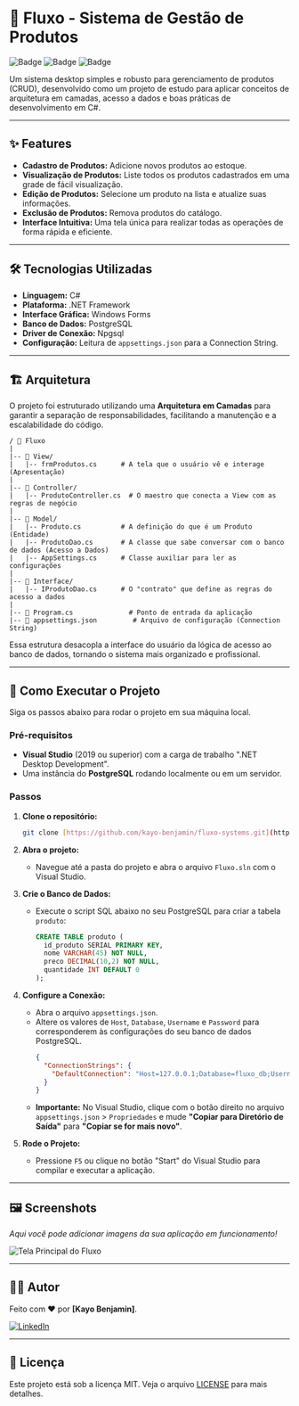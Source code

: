 # 🚀 Fluxo - Sistema de Gestão de Produtos

![Badge](https://img.shields.io/badge/language-C%23-blue)
![Badge](https://img.shields.io/badge/database-PostgreSQL-blue)
![Badge](https://img.shields.io/badge/licen%C3%A7a-MIT-green)

<p align="center">
  </p>

Um sistema desktop simples e robusto para gerenciamento de produtos (CRUD), desenvolvido como um projeto de estudo para aplicar conceitos de arquitetura em camadas, acesso a dados e boas práticas de desenvolvimento em C#.

---

## ✨ Features

* **Cadastro de Produtos:** Adicione novos produtos ao estoque.
* **Visualização de Produtos:** Liste todos os produtos cadastrados em uma grade de fácil visualização.
* **Edição de Produtos:** Selecione um produto na lista e atualize suas informações.
* **Exclusão de Produtos:** Remova produtos do catálogo.
* **Interface Intuitiva:** Uma tela única para realizar todas as operações de forma rápida e eficiente.

---

## 🛠️ Tecnologias Utilizadas

* **Linguagem:** C#
* **Plataforma:** .NET Framework
* **Interface Gráfica:** Windows Forms
* **Banco de Dados:** PostgreSQL
* **Driver de Conexão:** Npgsql
* **Configuração:** Leitura de `appsettings.json` para a Connection String.

---

## 🏗️ Arquitetura

O projeto foi estruturado utilizando uma **Arquitetura em Camadas** para garantir a separação de responsabilidades, facilitando a manutenção e a escalabilidade do código.

```
/ 📂 Fluxo
|
|-- 📂 View/
|   |-- frmProdutos.cs      # A tela que o usuário vê e interage (Apresentação)
|
|-- 📂 Controller/
|   |-- ProdutoController.cs  # O maestro que conecta a View com as regras de negócio
|
|-- 📂 Model/
|   |-- Produto.cs          # A definição do que é um Produto (Entidade)
|   |-- ProdutoDao.cs       # A classe que sabe conversar com o banco de dados (Acesso a Dados)
|   |-- AppSettings.cs      # Classe auxiliar para ler as configurações
|
|-- 📂 Interface/
|   |-- IProdutoDao.cs      # O "contrato" que define as regras do acesso a dados
|
|-- 📄 Program.cs              # Ponto de entrada da aplicação
|-- 📄 appsettings.json         # Arquivo de configuração (Connection String)
```
Essa estrutura desacopla a interface do usuário da lógica de acesso ao banco de dados, tornando o sistema mais organizado e profissional.

---

## 🚀 Como Executar o Projeto

Siga os passos abaixo para rodar o projeto em sua máquina local.

### Pré-requisitos

* **Visual Studio** (2019 ou superior) com a carga de trabalho ".NET Desktop Development".
* Uma instância do **PostgreSQL** rodando localmente ou em um servidor.

### Passos

1.  **Clone o repositório:**
    ```bash
    git clone [https://github.com/kayo-benjamin/fluxo-systems.git](https://github.com/kayo-benjamin/fluxo-systems.git)
    ```

2.  **Abra o projeto:**
    * Navegue até a pasta do projeto e abra o arquivo `Fluxo.sln` com o Visual Studio.

3.  **Crie o Banco de Dados:**
    * Execute o script SQL abaixo no seu PostgreSQL para criar a tabela `produto`:
      ```sql
      CREATE TABLE produto (
        id_produto SERIAL PRIMARY KEY,
        nome VARCHAR(45) NOT NULL,
        preco DECIMAL(10,2) NOT NULL,
        quantidade INT DEFAULT 0
      );
      ```

4.  **Configure a Conexão:**
    * Abra o arquivo `appsettings.json`.
    * Altere os valores de `Host`, `Database`, `Username` e `Password` para corresponderem às configurações do seu banco de dados PostgreSQL.
      ```json
      {
        "ConnectionStrings": {
          "DefaultConnection": "Host=127.0.0.1;Database=fluxo_db;Username=seu_usuario;Password=sua_senha;"
        }
      }
      ```
    * **Importante:** No Visual Studio, clique com o botão direito no arquivo `appsettings.json` > `Propriedades` e mude **"Copiar para Diretório de Saída"** para **"Copiar se for mais novo"**.

5.  **Rode o Projeto:**
    * Pressione `F5` ou clique no botão "Start" do Visual Studio para compilar e executar a aplicação.

---

## 🖼️ Screenshots

*Aqui você pode adicionar imagens da sua aplicação em funcionamento!*

![Tela Principal do Fluxo](./screenshots/tela-principal.png)

---

## 👨‍💻 Autor

Feito com ❤️ por **[Kayo Benjamin]**.

[![LinkedIn](https://img.shields.io/badge/linkedin-%230077B5.svg?style=for-the-badge&logo=linkedin&logoColor=white)](https://www.linkedin.com/in/kayo-vinicius-85467522b/)

---

## 📄 Licença

Este projeto está sob a licença MIT. Veja o arquivo [LICENSE](LICENSE.md) para mais detalhes.
